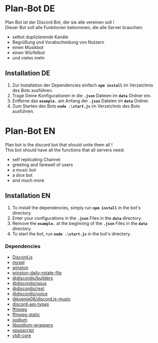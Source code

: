 # Plan-Bot DE
Plan Bot ist der Discord Bot, der sie alle vereinen soll ! <br>
Dieser Bot soll alle Funktionen bekommen, die alle Server brauchen: <br>
- selbst duplizierende Kanäle
- Begrüßung und Vorabscheidung von Nutzern
- einen Musikbot
- einen Würfelbot
- und vieles mehr

## Installation DE
1. Zur Installation der Dependencies einfach **`npm install`** im Verzeichnis des Bots ausführen. <br>
2. Trage Deine Konfigurationen in die **`.json`** Dateien im **`data`** Ordner ein. <br>
3. Entferne das **`example.`** am Anfang der **`.json`** Dateien im **`data`** Ordner. <br>
4. Zum Starten des Bots **`node .\start.js`**  im Verzeichnis des Bots ausführen.  <br>

# Plan-Bot EN
Plan bot is the discord bot that should unite them all ! <br>
This bot should have all the functions that all servers need: <br>
- self replicating Channel
- greeting and farewell of users
- a music bot
- a dice bot
- and much more

## Installation EN
1. To install the dependencies, simply run **`npm install`** in the bot's directory. <br>
2. Enter your configurations in the **`.json`** Files in the **`data`** directory. <br>
3. Remove the **`example.`** at the beginning of the **`.json`** Files in the **`data`** directory. <br>
4. To start the bot, run **`node .\start.js`** in the bot's directory.  <br>

### Dependencies
 - [Discord.js](https://discord.js.org/ "Discord.js site")
 - [mysql](https://github.com/mysqljs/mysql "mysql Git Repo")
 - [winston](https://github.com/winstonjs/winston "winston-daily-rotate-file Git Repo")
 - [winston-daily-rotate-file](https://github.com/winstonjs/winston-daily-rotate-file "mysql Git Repo")
 - [@discordjs/builders](https://www.npmjs.com/package/@discordjs/builders "@discordjs/builders site")
 - [@discordjs/opus](https://www.npmjs.com/package/@discordjs/opus "@discordjs/opus npm site")
 - [@discordjs/rest](https://www.npmjs.com/package/@discordjs/rest "@discordjs/rest npm site")
 - [@discordjs/voice](https://www.npmjs.com/package/@discordjs/voice "@discordjs/voice npm site")
 - [@koenie06/discord.js-music](https://www.npmjs.com/package/@koenie06/discord.js-music "@koenie06/discord.js-music npm site")
 - [discord-api-types](https://www.npmjs.com/package/discord-api-types "discord-api-types npm site")
 - [ffmpeg](https://ffmpeg.org/ "ffmpeg npm site")
 - [ffmpeg-static](https://www.npmjs.com/package/ffmpeg-static "ffmpeg-static npm site")
 - [sodium](https://www.npmjs.com/package/sodium "sodium npm site")
 - [libsodium-wrappers](https://www.npmjs.com/package/libsodium-wrappers "libsodium-wrappers npm site")
 - [opusscript](https://www.npmjs.com/package/opusscript "opusscript npm site")
 - [ytdl-core](https://www.npmjs.com/package/ytdl-core "ytdl-core npm site")
